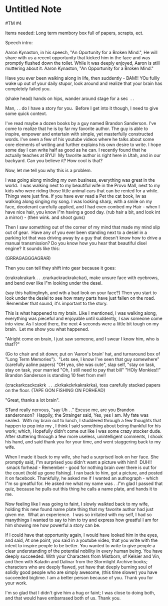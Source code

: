 # Untitled Note

#TM #4 

Items needed:
Long term membory box full of papers, scrapts, ect.

Speech intro:

Aaron Kynaston, in his speech, "An Oportunity for a Broken Mind.", He will share with us a recent opportunity that kicked him in the face and was promptly flushed down the toilet. While it was deeply enjoyed, Aaron is still muttering about it. Aaron Kynaston, "An Opportunity for a Broken Mind."

Have you ever been walking along in life, then suddently - BAM!! YOu fullly wake up out of your daily stupor, look around and realize that your brain has completely failed you.

(shake head) hands on hips, wander around stage for a sec  . .

Man, . . do I have a story for you.  Before I get into it though, I need to give some quick context.

I've read maybe a dozen books by a guy named Brandon Sanderson. I've come to realize that he is by far my favorite author. The guy is able to inspire, empower and entertain with simple, yet masterfully constructed words. I've seen a few of his youtube videos where he talks about some core elements of writing and further explains his own desire to write. I hope some day I can write half as good as he can. I recently found that he actually teaches at BYU!  My favorite author is right here in Utah, and in our backyard. Can you believe it? How cool is that?  

Now, let me tell you why this is a problem.

I was going along minding my own business, everything was great in the world.  I was walking next to my beautiful wife in the Provo Mall, next to my kids who were riding those little animal cars that can be rented for a while. Things were just fine. If you have ever read a Pet the cat book, Iw as walking along singing my song. I was looking sharp, with a smile on my face, deoderant carefully applied, and I had even combed my Hair - when I have nice hair, you know I"m having a good day.
(rub hair a bit, and look int a mirror) - (then wink. and shoot guns)

Then I saw something out of the corner of my mind that made my mind slip out of gear.  Have any of you ever been standing next to a desiel in a parking lot that was driving away by a guy that doesn't know how to drive a manual transmission? Do you know how you hear that beautiful disel engine? It sounds like this:

(GRRAGAGGGAGRAR)

Then you can tell they shift into gear because it goes:

(crakrakrakark . . .crarkackrackrakckar), make unsure face with eyebrows, and bend over like I"m looking under the desel.

(say this haltinglinyh, and wth a bad look on your face?)
Then you start to look under the desiel to see how many parts have just fallen on the road.  Remember that sound, it's important to the story.

This is what happened to my brain. Like I mentioned, I was walking along, everything was pieceful and enjoyable until suddently, I saw someone come into view. As I stood there, the next 4 seconds were a little bit tough on my brain.  Let me show you what happened.

"Alright come on brain, I just saw someone, and I swear I know him, who is that??"

(Go to chair and sit down; put on 'Aaron's brain' hat, and turnaround box of "Long Term Memories"). 
"Lets see, I know I've seen that guy somewhere"
(carefully aaline papers)
"OH yea, she was cute", slap self, "stay on task, stay on task, your married
"Oh, I still need to pay that bill"
"HOly Monkies!!" Brandon Sanderson is standing 10 feet from me!!

(crackarkcackcakrk  . . .ckrkakckrkakrakrka), toss carefully stacked papers on the floor.
(TAPE GON FISHING ON FORHEAD)

"Great, thanks a lot brain".

STand really nervous, "say Uh . ." Excuse me, <swallow> are you Brandon sanderonson?  Happily, the Strainger said, Yes, yes I am. My fate was sealed.  With my brain out to lunch, I studdered through a few thoughts that happen to pop into my , I think I said something about being thankful for his work; which, Hopefully didn't come out like I was some crazy stocker dude. After stuttering through a few more useless, unintelligent comments, I shook his hand, and said thank you for your time, and went staggering back to my wife.

When I made it back to my wife, she had a surprised look on her face. She promptly said, I"m surprised you didn't want a picture with him!! 
DUH!!  smack forhead - Remember - good for nothing brain over there is out for the count (hold up gone fishing). I ran back to him, got a picture, and posted it on facebook. Thankfully, he asked me if I wanted an authograph - which I"m so greatful for. He asked me what my name was . .I"m glad I passed that quiz, because he pulls out this thing he calls a name plate, and hands it to me.

Now feeling like I was going to faint, I slowly walkted back to my wife, holding this new found name plate thing that my favorite author had just given me.  What an experience.  I was so irritated with my self, I had so manythings I wanted to say to him to try and express how greatful I am for him showing me how powerful a story can be.

If I could have that opportunity again, I would have looked him in the eyes, and said, At one point, you said in a youtube video, that you write with the intent to inspire people to be better. You wanted to write to give people a clear understanding of the potential nobility in every human being. You have deeply succeeded. With your Characters from Mistborn, of Kelsier and Vin, and then with Kaladin and Dalinar from the Stormlight Archive books; characters who are deeply flawed, yet have that deeply burning soul of solidly good people who are simply awesome, (this time slower) you have succeeded bigtime. I am a better person because of you. Thank you for your work.

I'm so glad that I didn't give him a hug or faint; I was close to doing both, and that would have embarrased both of us. Thank you.
